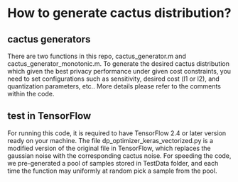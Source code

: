 # How to generate cactus distribution?

## cactus generators

There are two functions in this repo, cactus_generator.m and cactus_generator_monotonic.m. To generate the desired cactus distribution which given the best privacy performance under given cost constraints, you need to set configurations such as sensitivity, desired cost (l1 or l2), and quantization parameters, etc.. More details please refer to the comments within the code.

## test in TensorFlow
For running this code, it is required to have TensorFlow 2.4 or later version ready on your machine. The file dp_optimizer_keras_vectorized.py is a modified version of the original file in TensorFlow, which replaces the gaussian noise with the corresponding cactus noise. For speeding the code, we pre-generated a pool of samples stored in TestData folder, and each time the function may uniformly at random pick a sample from the pool.
